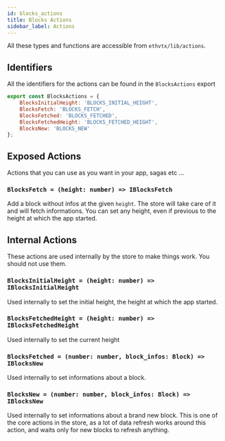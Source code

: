 ```yaml
---
id: blocks_actions
title: Blocks Actions
sidebar_label: Actions
---
```


All these types and functions are accessible from `ethvtx/lib/actions`.

## Identifiers

All the identifiers for the actions can be found in the `BlocksActions` export

```jsx
export const BlocksActions = {
    BlocksInitialHeight: 'BLOCKS_INITIAL_HEIGHT',
    BlocksFetch: 'BLOCKS_FETCH',
    BlocksFetched: 'BLOCKS_FETCHED',
    BlocksFetchedHeight: 'BLOCKS_FETCHED_HEIGHT',
    BlocksNew: 'BLOCKS_NEW'
};
```

## Exposed Actions

Actions that you can use as you want in your app, sagas etc ...

### `BlocksFetch = (height: number) => IBlocksFetch`

Add a block without infos at the given `height`. The store will take care of it and will fetch informations. You can set any height, even if previous to the height at which the app started.

## Internal Actions

These actions are used internally by the store to make things work. You should not use them.

### `BlocksInitialHeight = (height: number) => IBlocksInitialHeight`

Used internally to set the initial height, the height at which the app started.

### `BlocksFetchedHeight = (height: number) => IBlocksFetchedHeight`

Used internally to set the current height

### `BlocksFetched = (number: number, block_infos: Block) => IBlocksNew`

Used internally to set informations about a block.

### `BlocksNew = (number: number, block_infos: Block) => IBlocksNew`

Used internally to set informations about a brand new block. This is one of the core actions in the store, as a lot of data refresh works around this action, and waits only for new blocks to refresh anything.


